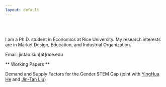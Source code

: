 ```yaml
---
layout: default
---
```


<br/>
<br/>

I am a Ph.D. student in Economics at Rice University. My research interests are in Market Design, Education, and Industrial Organization.

Email: jintao.sun[at]rice.edu

** Working Papers **

Demand and Supply Factors for the Gender STEM Gap (joint with [YingHua He](https://sites.google.com/site/yinghuahe/) and [Jin-Tan Liu](https://homepage.ntu.edu.tw/~liujt/))
